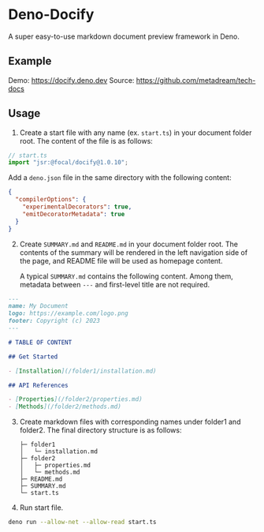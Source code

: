 # Deno-Docify

A super easy-to-use markdown document preview framework in Deno.

## Example

Demo: https://docify.deno.dev
Source: https://github.com/metadream/tech-docs

## Usage

1. Create a start file with any name (ex. `start.ts`) in your document folder
   root. The content of the file is as follows:

```typescript
// start.ts
import "jsr:@focal/docify@1.0.10";
```

Add a `deno.json` file in the same directory with the following content:
```json
{
  "compilerOptions": {
    "experimentalDecorators": true,
    "emitDecoratorMetadata": true
  }
}
```

2. Create `SUMMARY.md` and `README.md` in your document folder root. The
   contents of the summary will be rendered in the left navigation side of the
   page, and README file will be used as homepage content.

   A typical `SUMMARY.md` contains the following content. Among them, metadata
   between `---` and first-level title are not required.

```markdown
---
name: My Document
logo: https://example.com/logo.png
footer: Copyright (c) 2023
---

# TABLE OF CONTENT

## Get Started

- [Installation](/folder1/installation.md)

## API References

- [Properties](/folder2/properties.md)
- [Methods](/folder2/methods.md)
```

3. Create markdown files with corresponding names under folder1 and folder2. The
   final directory structure is as follows:
   ```
   ├─ folder1
   │   └─ installation.md
   ├─ folder2
   │   ├─ properties.md
   │   └─ methods.md
   ├─ README.md
   ├─ SUMMARY.md
   └─ start.ts
   ```

4. Run start file.

```bash
deno run --allow-net --allow-read start.ts
```
